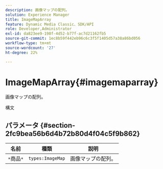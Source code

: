 ```yaml
---
description: 画像マップの配列。
solution: Experience Manager
title: ImageMapArray
feature: Dynamic Media Classic、SDK/API
role: Developer,Administrator
exl-id: da823ee9-198f-4d52-b77f-ac7d21162fb5
source-git-commit: 1ec8b59f442eb96c6c3f5f1405d57a38a86bd056
workflow-type: tm+mt
source-wordcount: '27'
ht-degree: 22%

---
```


# ImageMapArray{#imagemaparray}

画像マップの配列。

構文

## パラメータ {#section-2fc9bea56b6d4b72b80d4f04c5f9b862}

| 名前 | 種類 | 説明 |
|---|---|---|
| `*`商品`*` | `types:ImageMap` | 画像マップの配列。 |
